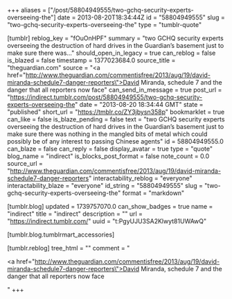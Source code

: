 +++
aliases = ["/post/58804949555/two-gchq-security-experts-overseeing-the"]
date = 2013-08-20T18:34:44Z
id = "58804949555"
slug = "two-gchq-security-experts-overseeing-the"
type = "tumblr-quote"

[tumblr]
reblog_key = "fOuOnHPF"
summary = "two GCHQ security experts overseeing the destruction of hard drives in the Guardian’s basement just to make sure there was..."
should_open_in_legacy = true
can_reblog = false
is_blazed = false
timestamp = 1377023684.0
source_title = "theguardian.com"
source = "<a href=\"http://www.theguardian.com/commentisfree/2013/aug/19/david-miranda-schedule7-danger-reporters\">David Miranda, schedule 7 and the danger that all reporters now face</a>"
can_send_in_message = true
post_url = "https://indirect.tumblr.com/post/58804949555/two-gchq-security-experts-overseeing-the"
date = "2013-08-20 18:34:44 GMT"
state = "published"
short_url = "https://tmblr.co/ZY3jbysn358p"
bookmarklet = true
can_like = false
is_blaze_pending = false
text = "two GCHQ security experts overseeing the destruction of hard drives in the Guardian&rsquo;s basement just to make sure there was nothing in the mangled bits of metal which could possibly be of any interest to passing Chinese agents"
id = 58804949555.0
can_blaze = false
can_reply = false
display_avatar = true
type = "quote"
blog_name = "indirect"
is_blocks_post_format = false
note_count = 0.0
source_url = "http://www.theguardian.com/commentisfree/2013/aug/19/david-miranda-schedule7-danger-reporters"
interactability_reblog = "everyone"
interactability_blaze = "everyone"
id_string = "58804949555"
slug = "two-gchq-security-experts-overseeing-the"
format = "markdown"

[tumblr.blog]
updated = 1739757070.0
can_show_badges = true
name = "indirect"
title = "indirect"
description = ""
url = "https://indirect.tumblr.com/"
uuid = "t:PgyUJU3SA2Klwyt81UWAwQ"

[tumblr.blog.tumblrmart_accessories]

[tumblr.reblog]
tree_html = ""
comment = "<p><a href=\"http://www.theguardian.com/commentisfree/2013/aug/19/david-miranda-schedule7-danger-reporters\">David Miranda, schedule 7 and the danger that all reporters now face</a></p>"
+++
